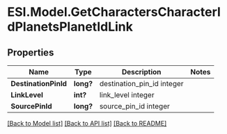 # ESI.Model.GetCharactersCharacterIdPlanetsPlanetIdLink
## Properties

Name | Type | Description | Notes
------------ | ------------- | ------------- | -------------
**DestinationPinId** | **long?** | destination_pin_id integer | 
**LinkLevel** | **int?** | link_level integer | 
**SourcePinId** | **long?** | source_pin_id integer | 

[[Back to Model list]](../README.md#documentation-for-models) [[Back to API list]](../README.md#documentation-for-api-endpoints) [[Back to README]](../README.md)

